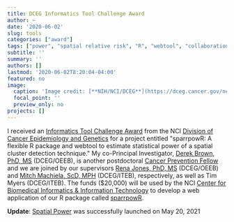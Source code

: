 ```yaml
---
title: DCEG Informatics Tool Challenge Award
author: ~
date: '2020-06-02'
slug: tools
categories: ["award"]
tags: ["power", "spatial relative risk", "R", "webtool", "collaboration", "method development"]
subtitle: ''
summary: ''
authors: []
lastmod: '2020-06-02T8:20:04-04:00'
featured: no
image: 
  caption: 'Image credit: [**NIH/NCI/DCEG**](https://dceg.cancer.gov/news-events/news/2014/inaugural-informatics-challenge)'
  focal_point: ''
  preview_only: no
projects: []
---
```


I received an [Informatics Tool Challenge Award](https://dceg.cancer.gov/news-events/news/2020/2020-informatics-tool-challenge) from the NCI [Division of Cancer Epidemiology and Genetics](https://dceg.cancer.gov/) for a project entitled "sparrpowR: A flexible R package and webtool to estimate statistical power of a spatial cluster detection technique." My co-Principal Investigator, [Derek Brown, PhD, MS](https://orcid.org/0000-0001-8393-1713) (DCEG/OEEB), is another postdoctoral [Cancer Prevention Fellow](https://cpfp.cancer.gov/) and we are joined by our supervisors [Rena Jones, PhD, MS](https://orcid.org/0000-0003-1294-1679) (DCEG/OEEB) and [Mitch Machiela, ScD, MPH](https://orcid.org/0000-0001-6538-9705) (DCEG/ITEB), respectively, as well as Tim Myers (DCEG/ITEB). The funds ($20,000) will be used by the NCI [Center for Biomedical Informatics \& Information Technology](https://datascience.cancer.gov/) to develop a web application of our R package called [sparrpowR](https://cran.r-project.org/web/packages/sparrpowR/index.html).

**Update**: [Spatial Power](https://analysistools.cancer.gov/spatial-power) was successfully launched on May 20, 2021
